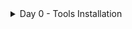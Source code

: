 <details>
  <summary>Day 0 - Tools Installation</summary>
  # Tools Verification

## Yosys
$ sudo apt-get update 
$ git clone https://github.com/YosysHQ/yosys.git 
$ cd yosys 
$ sudo apt install make (If make is not installed please install it)  
$ sudo apt-get install build-essential clang bison flex \ 
libreadline-dev gawk tcl-dev libffi-dev git \ 
graphviz xdot pkg-config python3 libboost-system-dev \ 
libboost-python-dev libboost-filesystem-dev zlib1g-dev 
$ make config-gcc 
$ make  
$ sudo make install 


![Image Alt](https://github.com/user-attachments/assets/0e5ccac1-ba08-4ab5-a829-23cc17e7640d)



## Iverilog 
sudo apt-get update 
sudo apt-get install iverilog 

![Image Alt](https://github.com/user-attachments/assets/11b9fd46-f292-4dab-b1b2-fdb0d20ed6c1)


## gtkwave 
sudo apt-get update 
sudo apt install gtkwave 


![Image Alt](https://github.com/user-attachments/assets/4496096e-f3f4-4d55-85d2-e2d9b77c6551)


## ngspice 
$ tar -zxvf ngspice-37.tar.gz 
$ cd ngspice-37 
$ mkdir release 
$ cd release 
$ ../configure  --with-x --with-readline=yes --disable-debug 
$ make 
$ sudo make install 

![Image Alt](https://github.com/user-attachments/assets/5a938b4e-5dcb-4438-a26f-bac60a79c201)



## magic 
$   sudo apt-get install m4 
$   sudo apt-get install tcsh 
$   sudo apt-get install csh 
$   sudo apt-get install libx11-dev 
$   sudo apt-get install tcl-dev tk-dev 
$   sudo apt-get install libcairo2-dev 
$   sudo apt-get install mesa-common-dev libglu1-mesa-dev 
$   sudo apt-get install libncurses-dev 
git clone https://github.com/RTimothyEdwards/magic 
cd magic 
./configure 
make 
make install 


![Image Alt](https://github.com/user-attachments/assets/6b3d42c1-e5b6-4a83-b9c5-cc042ca5565f)



## OpenLANE
sudo apt-get update 
sudo apt-get upgrade 
sudo apt install -y build-essential python3 python3-venv python3-pip make git 
sudo apt install apt-transport-https ca-certificates curl software-properties-common 
curl -fsSL https://download.docker.com/linux/ubuntu/gpg | sudo gpg --dearmor -o 
/usr/share/keyrings/docker-archive-keyring.gpg 
echo "deb [arch=amd64 signed-by=/usr/share/keyrings/docker-archive-keyring.gpg] 
https://download.docker.com/linux/ubuntu $(lsb_release -cs) stable" | sudo tee 
/etc/apt/sources.list.d/docker.list > /dev/null 
sudo apt update 
sudo apt install docker-ce docker-ce-cli containerd.io 
sudo docker run hello-world 
sudo groupadd docker 
sudo usermod -aG docker $USER 
sudo reboot  
# After reboot 
docker run hello-world 
Check dependencies  
git --version 
docker --version 
python3 --version 
python3 -m pip --version 
make --version 
python3 -m venv -h 

![Image Alt](https://github.com/user-attachments/assets/53597462-28f6-4794-b4fa-b382b1e8ca8d)



